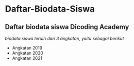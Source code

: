 Daftar-Biodata-Siswa
==
Daftar biodata siswa Dicoding Academy
--
*biodata siswa terdiri dari 3 angkatan, yaitu sebagai berikut*
- Angkatan 2019
- Angkatan 2020
- Angkatan 2021
